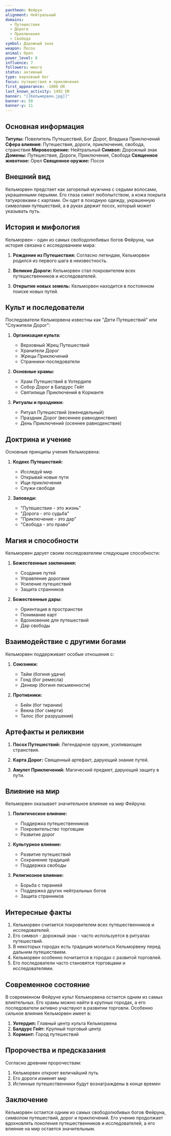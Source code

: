 ```yaml
---
pantheon: Фейрун
alignment: Нейтральный
domains:
  - Путешествия
  - Дороги
  - Приключения
  - Свобода
symbol: Дорожный знак
weapon: Посох
animal: Орел
power_level: 8
influence: 7
followers: много
status: активный
type: верховный бог
focus: путешествия и приключения
first_appearance: -1000 DR
last_known_activity: 1492 DR
banner: "[[Кельморвен.jpg]]"
banner-x: 50
banner-y: 11
---
```


## Основная информация

**Титулы:** Повелитель Путешествий, Бог Дорог, Владыка Приключений
**Сфера влияния:** Путешествия, дороги, приключения, свобода, странствия
**Мировоззрение:** Нейтральный
**Символ:** Дорожный знак
**Домены:** Путешествия, Дороги, Приключения, Свобода
**Священное животное:** Орел
**Священное оружие:** Посох

## Внешний вид

Кельморвен предстает как загорелый мужчина с седыми волосами, украшенными перьями. Его глаза сияют любопытством, а кожа покрыта татуировками с картами. Он одет в походную одежду, украшенную символами путешествий, а в руках держит посох, который может указывать путь.

## История и мифология

Кельморвен - один из самых свободолюбивых богов Фейруна, чья история связана с исследованием мира:

1. **Рождение из Путешествия:** Согласно легендам, Кельморвен родился из первого шага в неизвестность.

2. **Великие Дороги:** Кельморвен стал покровителем всех путешественников и исследователей.

3. **Открытие новых земель:** Кельморвен находится в постоянном поиске новых путей.

## Культ и последователи

Последователи Кельморвена известны как "Дети Путешествий" или "Служители Дорог":

1. **Организация культа:**

   - Верховный Жрец Путешествий
   - Хранители Дорог
   - Жрецы Приключений
   - Странники-последователи

2. **Основные храмы:**

   - Храм Путешествий в Уотердипе
   - Собор Дорог в Балдурс Гейт
   - Святилище Приключений в Корманте

3. **Ритуалы и праздники:**
   - Ритуал Путешествий (еженедельный)
   - Праздник Дорог (весеннее равноденствие)
   - День Приключений (осеннее равноденствие)

## Доктрина и учение

Основные принципы учения Кельморвена:

1. **Кодекс Путешествий:**

   - Исследуй мир
   - Открывай новые пути
   - Ищи приключения
   - Служи свободе

2. **Заповеди:**
   - "Путешествие - это жизнь"
   - "Дорога - это судьба"
   - "Приключение - это дар"
   - "Свобода - это право"

## Магия и способности

Кельморвен дарует своим последователям следующие способности:

1. **Божественные заклинания:**

   - Создание путей
   - Управление дорогами
   - Усиление путешествий
   - Защита странников

2. **Божественные дары:**
   - Ориентация в пространстве
   - Понимание карт
   - Вдохновение для путешествий
   - Дар свободы

## Взаимодействие с другими богами

Кельморвен поддерживает особые отношения с:

1. **Союзники:**

   - Тайм (богиня удачи)
   - Гонд (бог ремесла)
   - Денеир (богиня письменности)

2. **Противники:**
   - Бейн (бог тирании)
   - Векна (бог смерти)
   - Талос (бог разрушения)

## Артефакты и реликвии

1. **Посох Путешествий:** Легендарное оружие, усиливающее странствия.

2. **Карта Дорог:** Священный артефакт, дарующий знание путей.

3. **Амулет Приключений:** Магический предмет, дарующий защиту в пути.

## Влияние на мир

Кельморвен оказывает значительное влияние на мир Фейруна:

1. **Политическое влияние:**

   - Поддержка путешественников
   - Покровительство торговцам
   - Развитие дорог

2. **Культурное влияние:**

   - Развитие путешествий
   - Сохранение традиций
   - Поддержка свободы

3. **Религиозное влияние:**
   - Борьба с тиранией
   - Поддержка других нейтральных богов
   - Защита странников

## Интересные факты

1. Кельморвен считается покровителем всех путешественников и исследователей.
2. Его символ - дорожный знак - часто используется в ритуалах путешествий.
3. В некоторых городах есть традиция молиться Кельморвену перед дальним путешествием.
4. Кельморвен особенно почитается в городах с развитой торговлей.
5. Его последователи часто становятся торговцами и исследователями.

## Современное состояние

В современном Фейруне культ Кельморвена остается одним из самых влиятельных. Его храмы можно найти в крупных городах, а его последователи активно участвуют в развитии торговли. Особенно сильное влияние Кельморвен имеет в:

1. **Уотердип:** Главный центр культа Кельморвена
2. **Балдурс Гейт:** Крупный торговый центр
3. **Кормант:** Город путешествий

## Пророчества и предсказания

Согласно древним пророчествам:

1. Кельморвен откроет величайший путь
2. Его дороги изменят мир
3. Истинные путешественники будут вознаграждены в конце времен

## Заключение

Кельморвен остается одним из самых свободолюбивых богов Фейруна, символом путешествий, дорог и приключений. Его учение продолжает вдохновлять поколения путешественников и исследователей, а его влияние на мир остается значительным.
